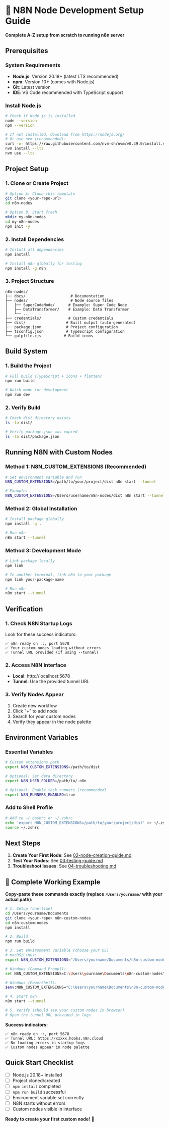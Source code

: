 # 🚀 N8N Node Development Setup Guide

**Complete A-Z setup from scratch to running n8n server**

## Prerequisites

### System Requirements
- **Node.js**: Version 20.18+ (latest LTS recommended)
- **npm**: Version 10+ (comes with Node.js)
- **Git**: Latest version
- **IDE**: VS Code recommended with TypeScript support

### Install Node.js
```bash
# Check if Node.js is installed
node --version
npm --version

# If not installed, download from https://nodejs.org/
# Or use nvm (recommended):
curl -o- https://raw.githubusercontent.com/nvm-sh/nvm/v0.39.0/install.sh | bash
nvm install --lts
nvm use --lts
```

## Project Setup

### 1. Clone or Create Project
```bash
# Option A: Clone this template
git clone <your-repo-url>
cd n8n-nodes

# Option B: Start fresh
mkdir my-n8n-nodes
cd my-n8n-nodes
npm init -y
```

### 2. Install Dependencies
```bash
# Install all dependencies
npm install

# Install n8n globally for testing
npm install -g n8n
```

### 3. Project Structure
```
n8n-nodes/
├── docs/                    # Documentation
├── nodes/                   # Node source files
│   ├── SuperCodeNode/      # Example: Super Code Node
│   ├── DataTransformer/    # Example: Data Transformer
│   └── ...
├── credentials/            # Custom credentials
├── dist/                  # Built output (auto-generated)
├── package.json           # Project configuration
├── tsconfig.json          # TypeScript configuration
└── gulpfile.cjs          # Build icons
```

## Build System

### 1. Build the Project
```bash
# Full build (TypeScript + icons + flatten)
npm run build

# Watch mode for development
npm run dev
```

### 2. Verify Build
```bash
# Check dist directory exists
ls -la dist/

# Verify package.json was copied
ls -la dist/package.json
```

## Running N8N with Custom Nodes

### Method 1: N8N_CUSTOM_EXTENSIONS (Recommended)
```bash
# Set environment variable and run
N8N_CUSTOM_EXTENSIONS=/path/to/your/project/dist n8n start --tunnel

# Example:
N8N_CUSTOM_EXTENSIONS=/Users/username/n8n-nodes/dist n8n start --tunnel
```

### Method 2: Global Installation
```bash
# Install package globally
npm install -g .

# Run n8n
n8n start --tunnel
```

### Method 3: Development Mode
```bash
# Link package locally
npm link

# In another terminal, link n8n to your package
npm link your-package-name

# Run n8n
n8n start --tunnel
```

## Verification

### 1. Check N8N Startup Logs
Look for these success indicators:
```
✅ n8n ready on ::, port 5678
✅ Your custom nodes loading without errors
✅ Tunnel URL provided (if using --tunnel)
```

### 2. Access N8N Interface
- **Local**: http://localhost:5678
- **Tunnel**: Use the provided tunnel URL

### 3. Verify Nodes Appear
1. Create new workflow
2. Click "+" to add node
3. Search for your custom nodes
4. Verify they appear in the node palette

## Environment Variables

### Essential Variables
```bash
# Custom extensions path
export N8N_CUSTOM_EXTENSIONS=/path/to/dist

# Optional: Set data directory
export N8N_USER_FOLDER=/path/to/.n8n

# Optional: Enable task runners (recommended)
export N8N_RUNNERS_ENABLED=true
```

### Add to Shell Profile
```bash
# Add to ~/.bashrc or ~/.zshrc
echo 'export N8N_CUSTOM_EXTENSIONS=/path/to/your/project/dist' >> ~/.zshrc
source ~/.zshrc
```

## Next Steps

1. **Create Your First Node**: See [02-node-creation-guide.md](./02-node-creation-guide.md)
2. **Test Your Nodes**: See [03-testing-guide.md](./03-testing-guide.md)
3. **Troubleshoot Issues**: See [04-troubleshooting.md](./04-troubleshooting.md)

## 🎯 Complete Working Example

**Copy-paste these commands exactly (replace `/Users/yourname/` with your actual path):**

```bash
# 1. Setup (one-time)
cd /Users/yourname/Documents
git clone <your-repo> n8n-custom-nodes
cd n8n-custom-nodes
npm install

# 2. Build
npm run build

# 3. Set environment variable (choose your OS)
# macOS/Linux:
export N8N_CUSTOM_EXTENSIONS="/Users/yourname/Documents/n8n-custom-nodes/dist"

# Windows (Command Prompt):
set N8N_CUSTOM_EXTENSIONS=C:\Users\yourname\Documents\n8n-custom-nodes\dist

# Windows (PowerShell):
$env:N8N_CUSTOM_EXTENSIONS="C:\Users\yourname\Documents\n8n-custom-nodes\dist"

# 4. Start n8n
n8n start --tunnel

# 5. Verify (should see your custom nodes in browser)
# Open the tunnel URL provided in logs
```

**Success indicators:**
```
✅ n8n ready on ::, port 5678
✅ Tunnel URL: https://xxxxx.hooks.n8n.cloud
✅ No loading errors in startup logs
✅ Custom nodes appear in node palette
```

## Quick Start Checklist

- [ ] Node.js 20.18+ installed
- [ ] Project cloned/created
- [ ] `npm install` completed
- [ ] `npm run build` successful
- [ ] Environment variable set correctly
- [ ] N8N starts without errors
- [ ] Custom nodes visible in interface

**Ready to create your first custom node!** 🎉